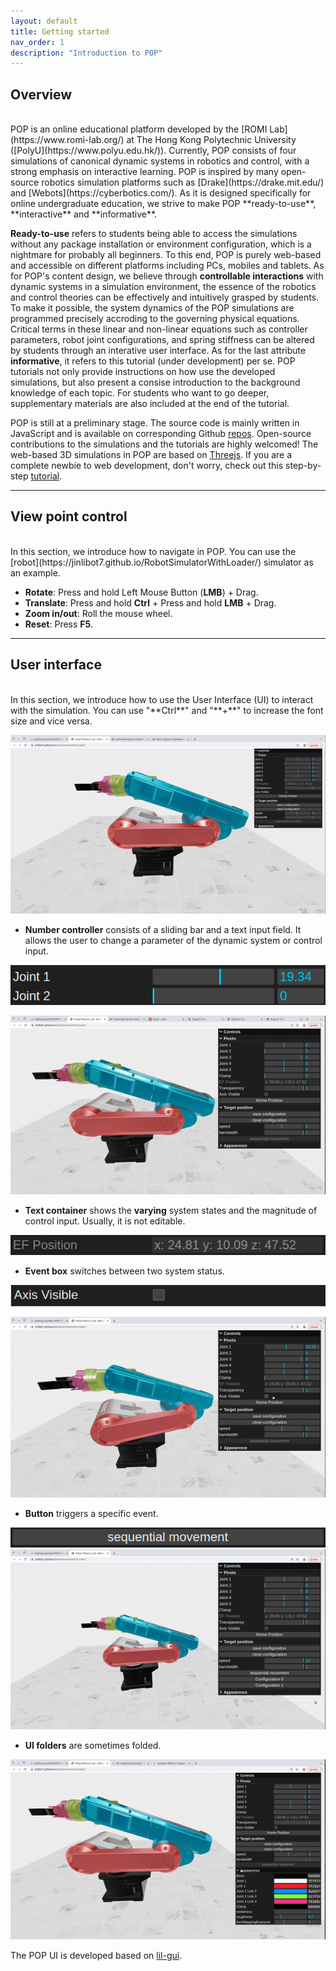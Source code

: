 ```yaml
---
layout: default
title: Getting started
nav_order: 1
description: "Introduction to POP"
---
```


## Overview
<br>
POP is an online educational platform developed by the [ROMI Lab](https://www.romi-lab.org/) at The Hong Kong Polytechnic University ([PolyU](https://www.polyu.edu.hk/)). Currently, POP consists of four simulations of canonical dynamic systems in robotics and control, with a strong emphasis on interactive learning. POP is inspired by many open-source robotics simulation platforms such as [Drake](https://drake.mit.edu/) and [Webots](https://cyberbotics.com/). As it is designed specifically for online undergraduate education, we strive to make POP **ready-to-use**, **interactive** and **informative**. 

**Ready-to-use** refers to students being able to access the simulations without any package installation or environment configuration, which is a nightmare for probably all beginners. To this end, POP is purely web-based and accessible on different platforms including PCs, mobiles and tablets. As for POP's content design, we believe through **controllable interactions** with dynamic systems in a simulation environment, the essence of the robotics and control theories can be effectively and intuitively grasped by students. To make it possible, the system dynamics of the POP simulations are programmed precisely accroding to the governing physical equations. Critical terms in these linear and non-linear equations such as controller parameters, robot joint configurations, and spring stiffness can be altered by students through an interative user interface. As for the last attribute **informative**, it refers to this tutorial (under development) per se. POP tutorials not only provide instructions on how use the developed simulations, but also present a consise introduction to the background knowledge of each topic. For students who want to go deeper, supplementary materials are also included at the end of the tutorial.

POP is still at a preliminary stage. The source code is mainly written in JavaScript and is available on corresponding Github [repos](https://github.com/JinliBot7?tab=repositories). Open-source contributions to the simulations and the tutorials are highly welcomed! The web-based 3D simulations in POP are based on [Threejs](https://threejs.org/). If you are a complete newbie to web development, don't worry, check out this step-by-step [tutorial](https://threejs-journey.com/).

---
## View point control
<br>
In this section, we introduce how to navigate in POP. You can use the [robot](https://jinlibot7.github.io/RobotSimulatorWithLoader/) simulator as an example.

- **Rotate**: Press and hold Left Mouse Button (**LMB**) + Drag.
- **Translate**: Press and hold **Ctrl** + Press and hold **LMB** + Drag.
- **Zoom in/out**: Roll the mouse wheel.
- **Reset**: Press **F5**.

---
## User interface
<br>
In this section, we introduce how to use the User Interface (UI) to interact with the simulation. You can use "**Ctrl**" and "**+**" to increase the font size and vice versa.

![](./assets/images/GettingStarted/zoomUI.gif)

- **Number controller** consists of a sliding bar and a text input field. It allows the user to change a parameter of the dynamic system or control input.

![](./assets/images/GettingStarted/numberController.png)

![](./assets/images/GettingStarted/numberController.gif)

- **Text container** shows the **varying** system states and the magnitude of control input. Usually, it is not editable.

![](./assets/images/GettingStarted/textContainer.png)

- **Event box** switches between two system status.

![](./assets/images/GettingStarted/eventBox.png)

![](./assets/images/GettingStarted/eventBox.gif)

- **Button** triggers a specific event.

![](./assets/images/GettingStarted/button.png)
![](./assets/images/GettingStarted/button.gif)

- **UI folders** are sometimes folded.

![](./assets/images/GettingStarted/folder.gif)

The POP UI is developed based on [lil-gui](https://github.com/georgealways/lil-gui).



